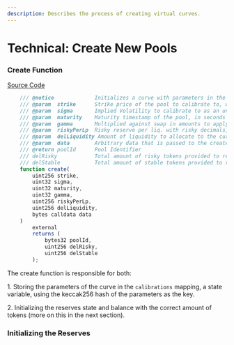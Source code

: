 ```yaml
---
description: Describes the process of creating virtual curves.
---
```


# Technical: Create New Pools

### Create Function

[Source Code](https://github.com/primitivefinance/primitive-v2-core/blob/6b54e1e203ab6c4dd4d3e6def6eb971e897bc4af/contracts/PrimitiveEngine.sol#L96-L166)

```javascript
    /// @notice             Initializes a curve with parameters in the `settings` storage mapping in the Engine
    /// @param  strike      Strike price of the pool to calibrate to, with the same decimals as the stable token
    /// @param  sigma       Implied Volatility to calibrate to as an unsigned 32-bit integer w/ precision of 1e4, 10000 = 100%
    /// @param  maturity    Maturity timestamp of the pool, in seconds
    /// @param  gamma       Multiplied against swap in amounts to apply fee, equal to 1 - fee %, an unsigned 32-bit integer, w/ precision of 1e4, 10000 = 100%
    /// @param  riskyPerLp  Risky reserve per liq. with risky decimals, = 1 - N(d1), d1 = (ln(S/K)+(r*sigma^2/2))/sigma*sqrt(tau)
    /// @param  delLiquidity Amount of liquidity to allocate to the curve, wei value with 18 decimals of precision
    /// @param  data        Arbitrary data that is passed to the createCallback function
    /// @return poolId      Pool Identifier
    /// delRisky            Total amount of risky tokens provided to reserves
    /// delStable           Total amount of stable tokens provided to reserves
    function create(
        uint256 strike,
        uint32 sigma,
        uint32 maturity,
        uint32 gamma,
        uint256 riskyPerLp,
        uint256 delLiquidity,
        bytes calldata data
    )
        external
        returns (
            bytes32 poolId,
            uint256 delRisky,
            uint256 delStable
        );
```

The create function is responsible for both:

1\. Storing the parameters of the curve in the `calibrations` mapping, a state variable, using the keccak256 hash of the parameters as the key.

2\. Initializing the reserves state and balance with the correct amount of tokens (more on this in the next section).



### Initializing the Reserves
